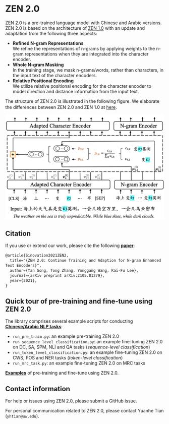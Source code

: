 # ZEN 2.0

ZEN 2.0 is a pre-trained language model with Chinese and Arabic versions. 
ZEN 2.0 is based on the architecture of [ZEN 1.0](https://github.com/sinovation/ZEN) with an update and adaptation from the following three aspects:

- **Refined N-gram Representations**  
We  refine  the  representations  of n-grams by applying weights to the n-gram representations when they are integrated into the character encoder.
- **Whole N-gram Masking**  
In the training stage, we mask n-grams/words, rather than characters, in the input text of the character encoders.
- **Relative Positional Encoding**  
We utilize relative positional encoding for the character encoder to model direction and distance information from the input text.

The structure of ZEN 2.0 is illustrated in the following figure. We elaborate the differences between ZEN 2.0 and ZEN 1.0 at [here](./docs/README.md).
　

![ZEN_model](./docs/figures/ngram_representation.png)

## Citation

If you use or extend our work, please cite the following [**paper**](https://arxiv.org/abs/2105.01279):
```
@article{Sinovation2021ZEN2,
  title="{ZEN 2.0: Continue Training and Adaption for N-gram Enhanced Text Encoders}",
  author={Yan Song, Tong Zhang, Yonggang Wang, Kai-Fu Lee},
  journal={arXiv preprint arXiv:2105.01279},
  year={2021},
}
```

## Quick tour of pre-training and fine-tune using ZEN 2.0

The library comprises several example scripts for conducting [**Chinese/Arabic NLP tasks**](/datasets):

- `run_pre_train.py`: an example pre-training ZEN 2.0
- `run_sequence_level_classification.py`: an example fine-tuning ZEN 2.0 on DC, SA, SPM, NLI and QA tasks (*sequence-level classification*)
- `run_token_level_classification.py`: an example fine-tuning ZEN 2.0 on CWS, POS and NER tasks (*token-level classification*)
- `run_mrc_task.py`: an example fine-tuning ZEN 2.0 on MRC tasks

[**Examples**](/examples) of pre-training and fine-tune using ZEN 2.0.


## Contact information

For help or issues using ZEN 2.0, please submit a GitHub issue.

For personal communication related to ZEN 2.0, please contact Yuanhe Tian (`yhtian@uw.edu`).

